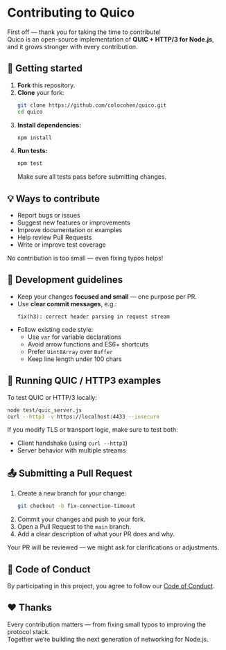 # Contributing to Quico

First off — thank you for taking the time to contribute!  
Quico is an open-source implementation of **QUIC + HTTP/3 for Node.js**, and it grows stronger with every contribution.



## 🧭 Getting started

1. **Fork** this repository.
2. **Clone** your fork:
   ```bash
   git clone https://github.com/colocohen/quico.git
   cd quico
   ```
3. **Install dependencies:**
   ```bash
   npm install
   ```
4. **Run tests:**
   ```bash
   npm test
   ```
   Make sure all tests pass before submitting changes.



## 💡 Ways to contribute

- Report bugs or issues
- Suggest new features or improvements
- Improve documentation or examples
- Help review Pull Requests
- Write or improve test coverage

No contribution is too small — even fixing typos helps!



## 🔧 Development guidelines

- Keep your changes **focused and small** — one purpose per PR.
- Use **clear commit messages**, e.g.:
  ```
  fix(h3): correct header parsing in request stream
  ```
- Follow existing code style:
  - Use `var` for variable declarations
  - Avoid arrow functions and ES6+ shortcuts
  - Prefer `Uint8Array` over `Buffer`
  - Keep line length under 100 chars



## 🧪 Running QUIC / HTTP3 examples

To test QUIC or HTTP/3 locally:
```bash
node test/quic_server.js
curl --http3 -v https://localhost:4433 --insecure
```

If you modify TLS or transport logic, make sure to test both:
- Client handshake (using `curl --http3`)
- Server behavior with multiple streams



## 📤 Submitting a Pull Request

1. Create a new branch for your change:
   ```bash
   git checkout -b fix-connection-timeout
   ```
2. Commit your changes and push to your fork.
3. Open a Pull Request to the `main` branch.
4. Add a clear description of what your PR does and why.

Your PR will be reviewed — we might ask for clarifications or adjustments.



## 📜 Code of Conduct

By participating in this project, you agree to follow our [Code of Conduct](./CODE_OF_CONDUCT.md).



## ❤️ Thanks

Every contribution matters — from fixing small typos to improving the protocol stack.  
Together we’re building the next generation of networking for Node.js.
